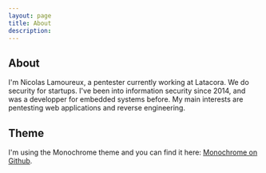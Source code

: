 ```yaml
---
layout: page
title: About
description: 
---
```

## About
I'm Nicolas Lamoureux, a pentester currently working at Latacora. We do security for startups. I've been into information security since 2014, and was a developper for embedded systems before.
My main interests are pentesting web applications and reverse engineering.

## Theme
I'm using the Monochrome theme and you can find it here: [Monochrome on Github](https://github.com/thereviewindex/monochrome/).

